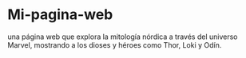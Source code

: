 # Mi-pagina-web
una página web que explora la mitología nórdica a través del universo Marvel, mostrando a los dioses y héroes como Thor, Loki y Odín.
